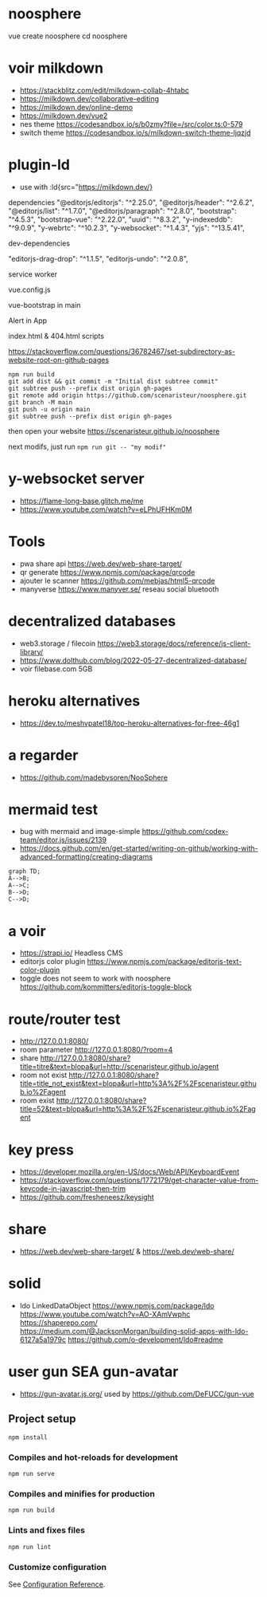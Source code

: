 # noosphere

vue create noosphere
cd noosphere

# voir milkdown
- https://stackblitz.com/edit/milkdown-collab-4htabc
- https://milkdown.dev/collaborative-editing
- https://milkdown.dev/online-demo
- https://milkdown.dev/vue2
- nes theme https://codesandbox.io/s/b0zmy?file=/src/color.ts:0-579
- switch theme https://codesandbox.io/s/milkdown-switch-theme-ljqzjd



# plugin-ld
- use with :ld{src="https://milkdown.dev/}



dependencies
"@editorjs/editorjs": "^2.25.0",
"@editorjs/header": "^2.6.2",
"@editorjs/list": "^1.7.0",
"@editorjs/paragraph": "^2.8.0",
"bootstrap": "^4.5.3",
"bootstrap-vue": "^2.22.0",
"uuid": "^8.3.2",
"y-indexeddb": "^9.0.9",
"y-webrtc": "^10.2.3",
"y-websocket": "^1.4.3",
"yjs": "^13.5.41",


dev-dependencies

"editorjs-drag-drop": "^1.1.5",
"editorjs-undo": "^2.0.8",


service worker

vue.config.js

vue-bootstrap in main

Alert in App

index.html & 404.html scripts



https://stackoverflow.com/questions/36782467/set-subdirectory-as-website-root-on-github-pages

```
npm run build
git add dist && git commit -m "Initial dist subtree commit"
git subtree push --prefix dist origin gh-pages
git remote add origin https://github.com/scenaristeur/noosphere.git
git branch -M main
git push -u origin main
git subtree push --prefix dist origin gh-pages
```
then open your website  https://scenaristeur.github.io/noosphere

next modifs, just run ```npm run git -- "my modif"```

# y-websocket server
- https://flame-long-base.glitch.me/me
- https://www.youtube.com/watch?v=eLPhUFHKm0M

# Tools
- pwa share api https://web.dev/web-share-target/
- qr generate https://www.npmjs.com/package/qrcode
- ajouter le scanner https://github.com/mebjas/html5-qrcode
- manyverse https://www.manyver.se/ reseau social bluetooth

# decentralized databases
- web3.storage / filecoin https://web3.storage/docs/reference/js-client-library/
- https://www.dolthub.com/blog/2022-05-27-decentralized-database/
- voir filebase.com 5GB

# heroku alternatives
- https://dev.to/meshvpatel18/top-heroku-alternatives-for-free-46g1


# a regarder
- https://github.com/madebysoren/NooSphere


# mermaid test
- bug with mermaid and image-simple https://github.com/codex-team/editor.js/issues/2139
- https://docs.github.com/en/get-started/writing-on-github/working-with-advanced-formatting/creating-diagrams

```mermaid
graph TD;
A-->B;
A-->C;
B-->D;
C-->D;
```

# a voir
- https://strapi.io/ Headless CMS
- editorjs color plugin https://www.npmjs.com/package/editorjs-text-color-plugin
- toggle does not seem to work with noosphere https://github.com/kommitters/editorjs-toggle-block


# route/router test
- http://127.0.0.1:8080/
- room parameter http://127.0.0.1:8080/?room=4
- share http://127.0.0.1:8080/share?title=titre&text=blopa&url=http://scenaristeur.github.io/agent
- room not exist http://127.0.0.1:8080/share?title=title_not_exist&text=blopa&url=http%3A%2F%2Fscenaristeur.github.io%2Fagent
- room exist http://127.0.0.1:8080/share?title=52&text=blopa&url=http%3A%2F%2Fscenaristeur.github.io%2Fagent

# key press
- https://developer.mozilla.org/en-US/docs/Web/API/KeyboardEvent
- https://stackoverflow.com/questions/1772179/get-character-value-from-keycode-in-javascript-then-trim
- https://github.com/fresheneesz/keysight


# share
- https://web.dev/web-share-target/ & https://web.dev/web-share/

# solid
- ldo LinkedDataObject https://www.npmjs.com/package/ldo https://www.youtube.com/watch?v=AO-XAmVwphc https://shaperepo.com/ https://medium.com/@JacksonMorgan/building-solid-apps-with-ldo-6127a5a1979c https://github.com/o-development/ldo#readme


# user gun SEA gun-avatar
- https://gun-avatar.js.org/ used by https://github.com/DeFUCC/gun-vue


## Project setup
```
npm install
```

### Compiles and hot-reloads for development
```
npm run serve
```

### Compiles and minifies for production
```
npm run build
```

### Lints and fixes files
```
npm run lint
```

### Customize configuration
See [Configuration Reference](https://cli.vuejs.org/config/).
